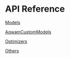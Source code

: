 # API Reference

[Models](API/Models.md)

[AqwamCustomModels](API/AqwamCustomModels.md)

[Optimizers](API/Optimizers.md)

[Others](API/Others.md)
